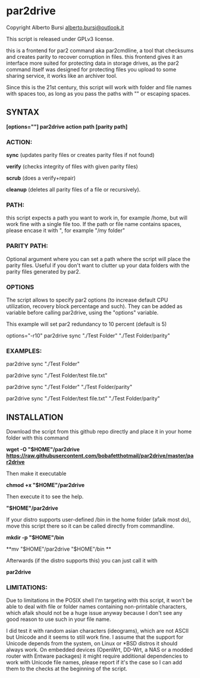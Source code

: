 # par2drive
Copyright Alberto Bursi <alberto.bursi@outlook.it>

This script is released under GPLv3 license.

this is a frontend for par2 command aka par2cmdline,
a tool that checksums and creates parity to recover corruption in files.
this frontend gives it an interface more suited for protecting data
in storage drives, as the par2 command itself was designed for protecting files
you upload to some sharing service, it works like an archiver tool.

Since this is the 21st century, this script will work with folder
and file names with spaces too, as long as you pass the paths with "" or escaping spaces.

## SYNTAX
**[options=""] par2drive action path [parity path]**

### ACTION:
**sync** (updates parity files or creates parity files if not found)

**verify** (checks integrity of files with given parity files)

**scrub** (does a verify+repair)

**cleanup** (deletes all parity files of a file or recursively).

### PATH:
this script expects a path you want to work in, for example /home, but will work fine with a single file too.
If the path or file name contains spaces, please encase it with ", for example "/my folder"

### PARITY PATH:
Optional argument where you can set a path where the script will place the parity files. Useful if you don't want to 
clutter up your data folders with the parity files generated by par2.

### OPTIONS
The script allows to specify par2 options (to increase default CPU utilization, 
recovery block percentage and such). 
They can be added as variable before calling par2drive, using the \"options\" variable.

This example will set par2 redundancy to 10 percent (default is 5)

options="-r10" par2drive sync "./Test Folder" "./Test Folder/parity"

### EXAMPLES:
par2drive sync "./Test Folder"

par2drive sync "./Test Folder/test file.txt"

par2drive sync "./Test Folder" "./Test Folder/parity"

par2drive sync "./Test Folder/test file.txt" "./Test Folder/parity"

## INSTALLATION

Download the script from this github repo directly and place it in your home folder with this command

**wget -O "$HOME"/par2drive https://raw.githubusercontent.com/bobafetthotmail/par2drive/master/par2drive**

Then make it executable

**chmod +x "$HOME"/par2drive**

Then execute it to see the help.

**"$HOME"/par2drive**

If your distro supports user-defined /bin in the home folder (afaik most do), move this script there
so it can be called directly from commandline.

**mkdir -p "$HOME"/bin**

**mv "$HOME"/par2drive "$HOME"/bin **

Afterwards (if the distro supports this) you can just call it with

**par2drive**


### LIMITATIONS:

Due to limitations in the POSIX shell I'm targeting with this script, it won't be able to deal with file or folder names containing
non-printable characters, which afaik should not be a huge issue anyway because I don't see any good reason to use such in your file name.

I did test it with random asian characters (ideograms), which are not ASCII but Unicode and it seems to still work fine.
I assume that the support for Unicode depends from the system, on Linux or *BSD distros it should always work.
On embedded devices (OpenWrt, DD-Wrt, a NAS or a modded router with Entware packages) it might require additional dependencies
to work with Unicode file names, please report if it's the case so I can add them to the checks at the beginning of the script.
